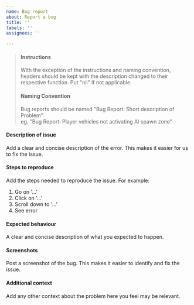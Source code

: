 ```yaml
---
name: Bug report
about: Report a bug
title: ''
labels: ''
assignees: ''

---
```


>#### Instructions
>
>With the exception of the instructions and naming convention, headers should be kept with the description changed to their respective function. Put "nil" if not applicable.
>
>#### Naming Convention
>
>Bug reports should be named "Bug Report: Short description of Problem"  
>eg. "Bug Report: Player vehicles not activating AI spawn zone" 

#### Description of issue

Add a clear and concise description of the error. This makes it easier for us to fix the issue.

#### Steps to reproduce

Add the steps needed to reproduce the issue. For example:

1.  Go on '...'
2.  Click on '...'
3.  Scroll down to '...'
4.  See error

#### Expected behaviour

A clear and concise description of what you expected to happen.

#### Screenshots

Post a screenshot of the bug. This makes it easier to identify and fix the issue.

#### Additional context

Add any other context about the problem here you feel may be relevant.
